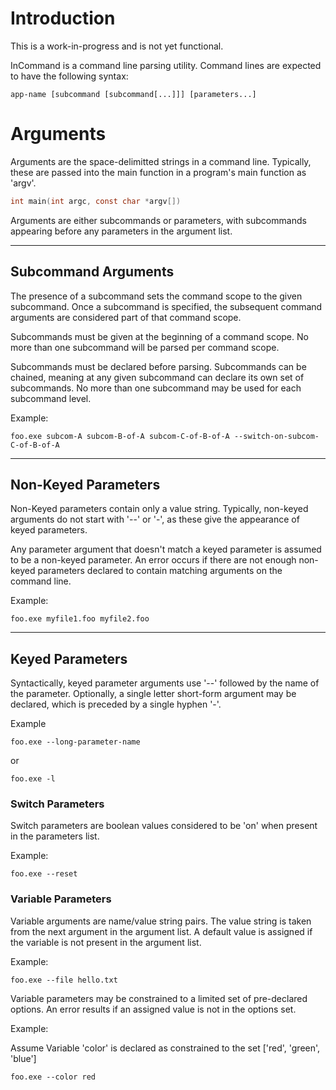 # Introduction

This is a work-in-progress and is not yet functional.

InCommand is a command line parsing utility. Command lines are expected to have the following syntax:

```
app-name [subcommand [subcommand[...]]] [parameters...]
```

# Arguments

Arguments are the space-delimitted strings in a command line. Typically, these are passed into the main function in a program's main function as 'argv'.

```C
int main(int argc, const char *argv[])
```

Arguments are either subcommands or parameters, with subcommands appearing before any parameters in the argument list.

---

## Subcommand Arguments

The presence of a subcommand sets the command scope to the given subcommand. Once a subcommand is specified, the subsequent command arguments are considered part of that command scope.

Subcommands must be given at the beginning of a command scope. No more than one subcommand will be parsed per command scope.

Subcommands must be declared before parsing. Subcommands can be chained, meaning at any given subcommand can declare its own set of subcommands. No more than one subcommand may be used for each subcommand level.

Example:

```
foo.exe subcom-A subcom-B-of-A subcom-C-of-B-of-A --switch-on-subcom-C-of-B-of-A
```

---

## Non-Keyed Parameters

Non-Keyed parameters contain only a value string. Typically, non-keyed arguments do not start with '--' or '-', as these give the appearance of keyed parameters.

Any parameter argument that doesn't match a keyed parameter is assumed to be a non-keyed parameter. An error occurs if there are not enough non-keyed parameters declared to contain matching arguments on the command line.

Example:

```
foo.exe myfile1.foo myfile2.foo
```

---

## Keyed Parameters

Syntactically, keyed parameter arguments use '--' followed by the name of the parameter. Optionally, a single letter short-form argument may be declared, which is preceded by a single hyphen '-'.

Example
```
foo.exe --long-parameter-name
```

or

```
foo.exe -l
```

### Switch Parameters

Switch parameters are boolean values considered to be 'on' when present in the parameters list. 

Example:

```
foo.exe --reset
```

### Variable Parameters

Variable arguments are name/value string pairs. The value string is taken from the next argument in the argument list. A default value is assigned if the variable is not present in the argument list.

Example:

```
foo.exe --file hello.txt
```

Variable parameters may be constrained to a limited set of pre-declared options. An error results if an assigned value is not in the options set.

Example:

Assume Variable 'color' is declared as constrained to the set ['red', 'green', 'blue']

```
foo.exe --color red
```
